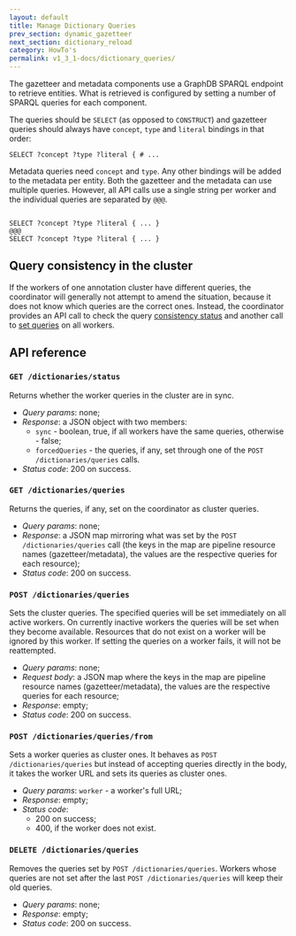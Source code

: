 ```yaml
---
layout: default
title: Manage Dictionary Queries
prev_section: dynamic_gazetteer
next_section: dictionary_reload
category: HowTo's
permalink: v1_3_1-docs/dictionary_queries/
---
```


The gazetteer and metadata components use a GraphDB SPARQL endpoint to retrieve entities. What is retrieved is configured by setting a number of SPARQL queries for each component.


The queries should be `SELECT` (as opposed to `CONSTRUCT`) and gazetteer queries should always have `concept`, `type` and `literal` bindings in that order:

<pre><code>SELECT ?concept ?type ?literal { # ...</code></pre>

Metadata queries need `concept` and `type`. Any other bindings will be added to the metadata per entity. Both the gazetteer and the metadata can use multiple queries. However, all API calls use a single string per worker and the individual queries are separated by `@@@`.

<pre><code>
SELECT ?concept ?type ?literal { ... }
@@@
SELECT ?concept ?type ?literal { ... }
</code></pre>

## Query consistency in the cluster

If the workers of one annotation cluster have different queries, the coordinator will generally not attempt to amend the situation, because it does not know which queries are the correct ones. Instead, the coordinator provides an API call to check the query [consistency status](#statusQueries) and another call to [set queries](#setQueries) on all workers.

## API reference

### `GET /dictionaries/status` <a id="statusQueries"/>
<div class="info-badge">Returns whether the worker queries in the cluster are in sync.</div>

- *Query params*: none;
- *Response*: a JSON object with two members:
  * `sync` - boolean, true, if all workers have the same queries, otherwise - false;
  * `forcedQueries` - the queries, if any, set through one of the `POST /dictionaries/queries` calls.
- *Status code*: 200 on success.

### `GET /dictionaries/queries` <a id="getQueries"/>
<div class="info-badge">Returns the queries, if any, set on the coordinator as cluster queries.</div>

* *Query params*: none;
* *Response*: a JSON map mirroring what was set by the `POST /dictionaries/queries` call (the keys in the map are pipeline resource names (gazetteer/metadata), the values are the respective queries for each resource);
* *Status code*: 200 on success.

### `POST /dictionaries/queries` <a id="setQueries"/>

<div class="info-badge">
Sets the cluster queries. The specified queries will be set immediately on all active workers. On currently inactive workers the queries will be set when they become available. Resources that do not exist on a worker will be ignored by this worker. If setting the queries on a worker fails, it will not be reattempted.</div>

* *Query params*: none;
* *Request body*: a JSON map where the keys in the map are pipeline resource names (gazetteer/metadata), the values are the respective queries for each resource;
* *Response*: empty;
* *Status code*: 200 on success.

### `POST /dictionaries/queries/from` <a id="setQueriesFrom"/>

<div class="info-badge">
Sets a worker queries as cluster ones. It behaves as <code>POST /dictionaries/queries</code> but instead of accepting queries directly in the body, it takes the worker URL and sets its queries as cluster ones.</div>

* *Query params*: `worker` - a worker's full URL;
* *Response*: empty;
* *Status code*:
  * 200 on success;
  * 400, if the worker does not exist.


### `DELETE /dictionaries/queries` <a id="deleteQueries"/>

<div class="info-badge">Removes the queries set by <code>POST /dictionaries/queries</code>. Workers whose queries are not set after the last <code>POST /dictionaries/queries</code> will keep their old queries.</div>

* *Query params*: none;
* *Response*: empty;
* *Status code*: 200 on success.

